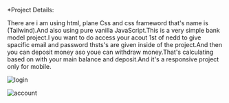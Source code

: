 *Project Details:

There are i am using html, plane Css and css frameword that's name is (Tailwind).And also using pure vanilla JavaScript.This is a very simple bank model project.I you want to do access your acout 1st of nedd to give spacific email and password thsts's are given inside of the project.And then you can deposit money aso youe can withdraw money.That's calculating based on with your main balance and deposit.And it's a responsive project only for mobile. 


![login](https://user-images.githubusercontent.com/76746810/129785700-339fef2f-c91f-4871-b619-04357940dd77.png)






![account](https://user-images.githubusercontent.com/76746810/129785735-6a23e2bf-da09-4393-b010-0948381f0e34.png)

